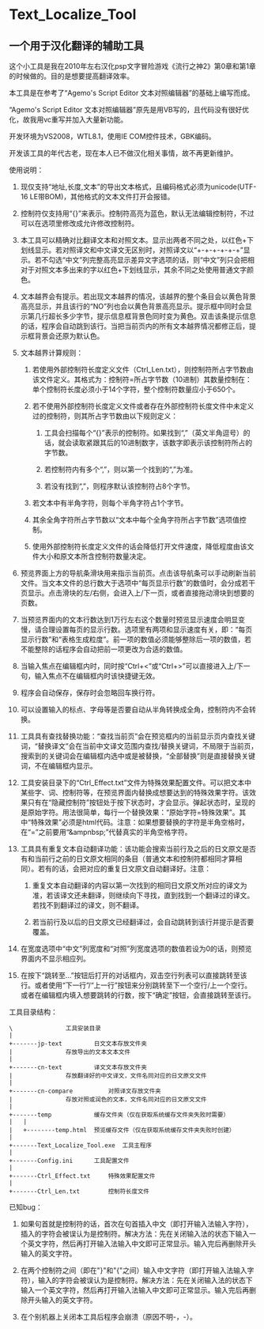 # Text_Localize_Tool

## 一个用于汉化翻译的辅助工具

这个小工具是我在2010年左右汉化psp文字冒险游戏《流行之神2》第0章和第1章的时候做的。目的是想要提高翻译效率。

本工具是在参考了“Agemo's Script Editor 文本对照编辑器”的基础上编写而成。

“Agemo's Script Editor 文本对照编辑器”原先是用VB写的，且代码没有很好优化，故我用vc重写并加入大量新功能。

开发环境为VS2008，WTL8.1，使用IE COM控件技术，GBK编码。

开发该工具的年代古老，现在本人已不做汉化相关事情，故不再更新维护。

使用说明：

1. 现仅支持“地址,长度,文本”的导出文本格式，且编码格式必须为unicode(UTF-16 LE带BOM)，其他格式的文本文件打开会报错。

2. 控制符仅支持用“{}”来表示。控制符高亮为蓝色，默认无法编辑控制符，不过可以在选项里修改成允许修改控制符。

3. 本工具可以精确对比翻译文本和对照文本。显示出两者不同之处，以红色+下划线显示。若对照译文和中文译文无区别时，对照译文以“+-+-+-+-+-+”显示。若不勾选“中文”列完整高亮显示差异文字选项的话，则“中文”列只会把相对于对照文本多出来的字以红色+下划线显示，其余不同之处使用普通文字颜色。

4. 文本越界会有提示。若出现文本越界的情况，该越界的整个条目会以黄色背景高亮显示，并且该行的“NO”列也会以黄色背景高亮显示。提示框中同时会显示第几行超长多少字节，提示信息框背景色同时变为黄色。双击该条提示信息的话，程序会自动跳到该行。当把当前页内的所有文本越界情况都修正后，提示框背景会还原为默认色。

5. 文本越界计算规则：

    1. 若使用外部控制符长度定义文件（Ctrl_Len.txt），则控制符所占字节数由该文件定义。其格式为：控制符=所占字节数（10进制）其数量控制在：单个控制符长度必须小于14个字符，整个控制符数量应小于650个。
   
    2. 若不使用外部控制符长度定义文件或者存在外部控制符长度文件中未定义过的控制符，则其所占字节数由以下规则定义：
   
        1. 工具会扫描每个“{}”表示的控制符。如果找到“,”（英文半角逗号）的话，就会读取紧跟其后的10进制数字，该数字即表示该控制符所占的字节数。
     
        2. 若控制符内有多个“,”，则以第一个找到的“,”为准。
     
        3. 若没有找到“,”，则程序默认该控制符占8个字节。
     
    3. 若文本中有半角字符，则每个半角字符占1个字节。
   
    4. 其余全角字符所占字节数以“文本中每个全角字符所占字节数”选项值控制。
   
    5. 使用外部控制符长度定义文件的话会降低打开文件速度，降低程度由该文件大小和原文本所含控制符数量决定。

6. 预览界面上方的导航条滑块用来指示当前页。点击该导航条可以手动刷新当前文件。当文本文件的总行数大于选项中“每页显示行数”的数值时，会分成若干页显示。点击滑块的左/右侧，会进入上/下一页，或者直接拖动滑块到想要的页数。

7. 当预览界面内的文本行数达到1万行左右这个数量时预览显示速度会明显变慢，请合理设置每页的显示行数。选项里有两项和显示速度有关，即：“每页显示行数”和“表格生成粒度”。前一项的数值必须能够整除后一项的数值，若不能整除的话程序会自动把前一项更改为合适的数值。

8. 当输入焦点在编辑框内时，同时按“Ctrl+<”或“Ctrl+>”可以直接进入上/下一句，输入焦点不在编辑框内时该快捷键无效。

9. 程序会自动保存，保存时会忽略回车换行符。

10. 可以设置输入的标点、字母等是否要自动从半角转换成全角，控制符内不会转换。

11. 工具具有查找替换功能：“查找当前页”会在预览框内的当前显示页内查找关键词，“替换译文”会在当前中文译文范围内查找/替换关键词，不局限于当前页，搜索到的关键词会在编辑框内选中或是被替换，“全部替换”则是直接替换关键词，不在编辑框内显示。

12. 工具安装目录下的“Ctrl_Effect.txt”文件为特殊效果配置文件。可以把文本中某些字、词、控制符等，在预览界面内替换成想要达到的特殊效果字符。该效果只有在“隐藏控制符”按钮处于按下状态时，才会显示。弹起状态时，呈现的是原始字符。用法很简单，每行一个替换效果：“原始字符=特殊效果”。其中“特殊效果”必须是html代码。注意：如果想要替换的字符是半角空格时，在“=”之前要用“&ampnbsp;”代替真实的半角空格字符。

13. 工具具有重复文本自动翻译功能：该功能会搜索当前行及之后的日文原文是否有和当前行之前的日文原文相同的条目（普通文本和控制符都相同才算相同）。若有的话，会把对应的重复日文原文自动翻译好。注意：

    1. 重复文本自动翻译的内容以第一次找到的相同日文原文所对应的译文为准，若该译文还未翻译，则继续向下寻找，直到找到一个翻译过的译文。若找不到翻译过的译文，则不翻译。

    2. 若当前行及以后的日文原文已经翻译过，会自动跳转到该行并提示是否要覆盖。

14. 在宽度选项中“中文”列宽度和“对照”列宽度选项的数值若设为0的话，则预览界面内不显示相应列。

15. 在按下“跳转至...”按钮后打开的对话框内，双击空行列表可以直接跳转至该行。或者使用“下一行”/“上一行”按钮来分别跳转至下一个空行/上一个空行。或者在编辑框内填入想要跳转的行数，按下“确定”按钮，会直接跳转至该行。

工具目录结构：
```
\				工具安装目录
|
+-------jp-text			日文文本存放文件夹
|				存放导出的文本文本文件
|
+-------cn-text			译文文本存放文件夹
|				存放翻译好的中文译文，文件名同对应的日文原文文件
|
+-------cn-compare	        对照译文存放文件夹
|				存放对照或润色的文本，文件名同对应的日文原文文件
|
+-------temp			缓存文件夹（仅在获取系统缓存文件夹失败时需要）
|	|
|	+--------temp.html	预览缓存文件（仅在获取系统缓存文件夹失败时创建）
|
+-------Text_Localize_Tool.exe	工具主程序
|
+-------Config.ini		工具配置文件
|
+-------Ctrl_Effect.txt		特殊效果配置文件
|
+-------Ctrl_Len.txt		控制符长度文件
```
已知bug：

1. 如果句首就是控制符的话，首次在句首插入中文（即打开输入法输入字符），插入的字符会被误认为是控制符。解决方法：先在关闭输入法的状态下输入一个英文字符，然后再打开输入法输入中文即可正常显示。输入完后再删除开头输入的英文字符。

2. 在两个控制符之间（即在"}"和"{"之间）输入中文字符（即打开输入法输入字符），输入的字符会被误认为是控制符。解决方法：先在关闭输入法的状态下输入一个英文字符，然后再打开输入法输入中文即可正常显示。输入完后再删除开头输入的英文字符。

3. 在个别机器上关闭本工具后程序会崩溃（原因不明-，-）。
